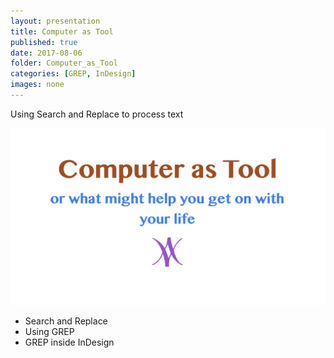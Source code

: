 ```yaml
---
layout: presentation
title: Computer as Tool
published: true
date: 2017-08-06
folder: Computer_as_Tool
categories: [GREP, InDesign]
images: none
---
```

Using Search and Replace to process text

[![](/images/tools_to_help_ID.001.jpeg)](/images/tools_to_help_ID.001.jpeg)

- Search and Replace
- Using GREP
- GREP inside InDesign
